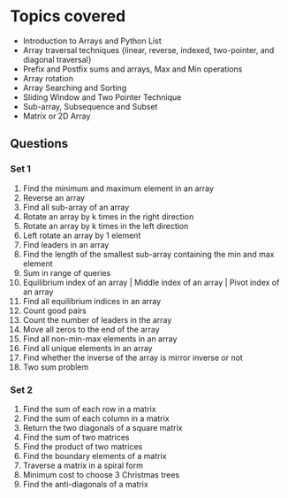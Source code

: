 # Topics covered

- Introduction to Arrays and Python List
- Array traversal techniques {linear, reverse, indexed, two-pointer, and diagonal traversal}
- Prefix and Postfix sums and arrays, Max and Min operations
- Array rotation
- Array Searching and Sorting
- Sliding Window and Two Pointer Technique
- Sub-array, Subsequence and Subset
- Matrix or 2D Array

## Questions

### Set 1

1. Find the minimum and maximum element in an array
2. Reverse an array
3. Find all sub-array of an array
4. Rotate an array by k times in the right direction
5. Rotate an array by k times in the left direction
6. Left rotate an array by 1 element
7. Find leaders in an array
8. Find the length of the smallest sub-array containing the min and max element
9. Sum in range of queries
10. Equilibrium index of an array | Middle index of an array | Pivot index of an array
11. Find all equilibrium indices in an array
12. Count good pairs
13. Count the number of leaders in the array
14. Move all zeros to the end of the array
15. Find all non-min-max elements in an array
16. Find all unique elements in an array
17. Find whether the inverse of the array is mirror inverse or not
18. Two sum problem

### Set 2

1. Find the sum of each row in a matrix
2. Find the sum of each column in a matrix
3. Return the two diagonals of a square matrix
4. Find the sum of two matrices
5. Find the product of two matrices
6. Find the boundary elements of a matrix
7. Traverse a matrix in a spiral form
8. Minimum cost to choose 3 Christmas trees
9. Find the anti-diagonals of a matrix